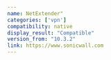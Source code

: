 ```yaml
---
name: NetExtender"
categories: ['vpn']
compatibility: native
display_result: "Compatible"
version_from: "10.3.2"
link: https://www.sonicwall.com
---
```

